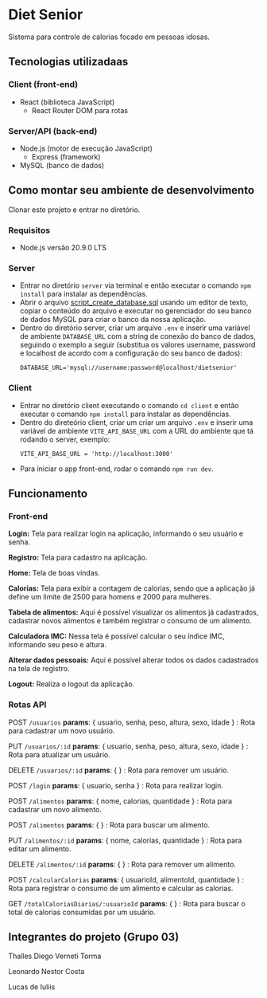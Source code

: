 # Diet Senior
Sistema para controle de calorias focado em pessoas idosas.


## Tecnologias utilizadaas
### Client (front-end)
- React (biblioteca JavaScript)
  - React Router DOM para rotas

### Server/API (back-end)
- Node.js (motor de execução JavaScript)
  - Express (framework)
- MySQL (banco de dados)

## Como montar seu ambiente de desenvolvimento
Clonar este projeto e entrar no diretório.

### Requisitos
- Node.js versão 20.9.0 LTS

### Server
- Entrar no diretório ``server`` via terminal e então executar o comando `npm install` para instalar as dependências.
- Abrir o arquivo [script_create_database.sql](server/script_create_database.sql) usando um editor de texto, copiar o conteúdo do arquivo e executar no gerenciador do seu banco de dados MySQL para criar o banco da nossa aplicação.
- Dentro do diretório server, criar um arquivo `.env` e inserir uma variável de ambiente `DATABASE_URL` com a string de conexão do banco de dados, seguindo o exemplo a seguir (substitua os valores username, password e localhost de acordo com a configuração do seu banco de dados):
  ```env
  DATABASE_URL='mysql://username:password@localhost/dietsenior'
  ```


### Client
- Entrar no diretório client executando o comando `cd client` e então executar o comando `npm install` para instalar as dependências.
- Dentro do direteório client, criar um criar um arquivo `.env` e inserir uma variável de ambiente `VITE_API_BASE_URL` com a URL do ambiente que tá rodando o server, exemplo:
  ```env
  VITE_API_BASE_URL = 'http://localhost:3000'
  ```
- Para iniciar o app front-end, rodar o comando `npm run dev`.

## Funcionamento
### Front-end

**Login:** Tela para realizar login na aplicação, informando o seu usuário e senha.

**Registro:** Tela para cadastro na aplicação.

**Home:** Tela de boas vindas.

**Calorias:** Tela para exibir a contagem de calorias, sendo que a aplicação já define um limite de 2500 para homens e 2000 para mulheres.

**Tabela de alimentos:** Aqui é possível visualizar os alimentos já cadastrados, cadastrar novos alimentos e também registrar o consumo de um alimento.

**Calculadora IMC:** Nessa tela é possível calcular o seu índice IMC, informando seu peso e altura.

**Alterar dados pessoais:** Aqui é possível alterar todos os dados cadastrados na tela de registro.

**Logout:** Realiza o logout da aplicação.

### Rotas API

POST  `/usuarios` **params**: { usuario, senha, peso, altura, sexo, idade } : Rota para cadastrar um novo usuário.

PUT `/usuarios/:id` **params**: { usuario, senha, peso, altura, sexo, idade } : Rota para atualizar um usuário.

DELETE `/usuarios/:id` **params**: { } : Rota para remover um usuário.

POST `/login` **params**: { usuario, senha } : Rota para realizar login.

POST `/alimentos` **params**: { nome, calorias, quantidade } : Rota para cadastrar um novo alimento.

POST `/alimentos` **params**: { } : Rota para buscar um alimento.

PUT `/alimentos/:id` **params**: { nome, calorias, quantidade } : Rota para editar um alimento.

DELETE `/alimentos/:id` **params**: { } : Rota para remover um alimento.

POST `/calcularCalorias` **params**: { usuarioId, alimentoId, quantidade } : Rota para registrar o consumo de um alimento e calcular as calorias.

GET `/totalCaloriasDiarias/:usuarioId` **params**: { } : Rota para buscar o total de calorias consumidas por um usuário.

## Integrantes do projeto (Grupo 03)
Thalles Diego Verneti Torma

Leonardo Nestor Costa

Lucas de Iuliis

